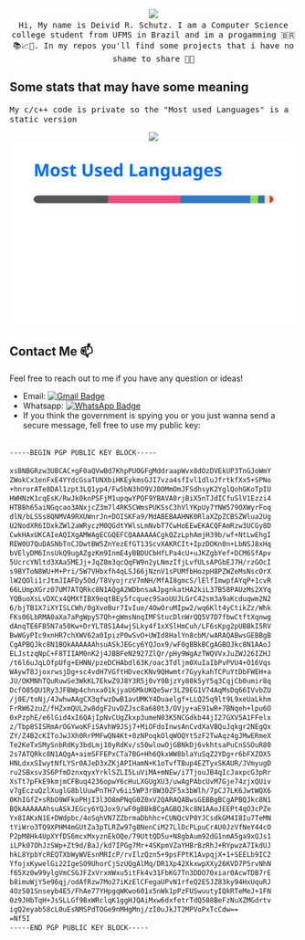 <!--https://camo.githubusercontent.com/7e2eb2cdb066ba70bd67d1c0c5d606bc92f15e127d6bbb0e4acc6d33af746ffc/68747470733a2f2f6769746875622d726561646d652d73746174732e76657263656c2e6170702f6170692f746f702d6c616e67732f3f757365726e616d653d4465697669645265696e6b655363686969747a2673697a655f7765696768743d302e3526636f756e745f7765696768743d302e3526686964655f626f726465723d74727565267468656d653d7472616e73706172656e7426686964653d6a6176617363726970742c68746d6c266c616e67735f636f756e743d38266c61796f75743d636f6d70616374-->
<!-- TOP CONTENT -->
<p align="center"> 
  <img src="https://media2.giphy.com/media/2IudUHdI075HL02Pkk/giphy.gif?cid=ecf05e47tscqps0m9i2jyfzz7ywzqrsx0z3wcrt5h4k7k5f5&ep=v1_gifs_search&rid=giphy.gif&ct=g"/><br/>
  <samp>Hi, My name is Deivid R. Schutz. I am a Computer Science college student from UFMS in Brazil and im a progamming 🇧🇷📚📈🔬. 
  In my repos you'll find some projects that i have no shame to share 🤧🤧 </samp>
</p>
 

## Some stats that may have some meaning
<samp> My c/c++ code is private so the "Most used Languages" is a static version</samp>
 <p align="center">
  <img src="https://github-readme-stats.vercel.app/api?username=DeividReinkeSchiitz&theme=transparent&show_icons=true&hide_border=true" />
<!--   <img 
src="https://github-readme-stats.vercel.app/api/top-langs/?username=DeividReinkeSchiitz&size_weight=0.5&count_weight=0.5&hide_border=true&theme=transparent&hide=javascript,html&langs_count=8&layout=compact" /> -->
  <img src="https://raw.githubusercontent.com/DeividReinkeSchiitz/DeividReinkeSchiitz/9cf0547fdd15b1ac7e3841bd43d1ff0d044da833/most_used.svg" alt="h"/>  
</p>
 
  ## Contact Me 📫
  Feel free to reach out to me if you have any question or ideas!
  - Email: [![Gmail Badge](https://img.shields.io/badge/-deividrs34@gmail.com-c14438?style=flat-square&logo=Gmail&logoColor=white&link=mailto:deividrs34@gmail.com)](mailto:deividrs34@gmail.com)
  - Whatsapp: [![WhatsApp Badge](https://img.shields.io/badge/(66)%20996721039-25D366?style=flat-square&logo=Whatsapp&logoColor=white&link=https://wa.me/5566996721039?text=Hi)](https://wa.me/5566996721039?text=Hi)
  - If you think the government is spying you or you just wanna send a secure message, fell free to use my public key: <br/><br/>
  ```
  -----BEGIN PGP PUBLIC KEY BLOCK-----

  xsBNBGRzw3UBCAC+gF0aQVwBd7KhpPUOGFgMddraapWvx8dOzDVEkUP3TnGJoWmY
  ZWokCx1enFxE4YYdcGsaTUNXbiHKEykmsGJI7vza4sfIvl1dluJfrtkfXx5+SPNo
  +hnrorATe8DAl1zpt3LQ1yp4/Fw5bN3hO9VJ0OMmOmJFSdhsyK2YglQohGKoTpIU
  HWHNzK1cqEsK/RwJk0knPSFjM1upqwYPQF9YBAVA0rjBiX5nTJdICfuSlV1Ezzi4
  HTBBh65aiNGqcao3ANxjcZ3m7l4RK5CWmsPUKSsC3hVlYKpUy7YNW579OXWyrFoq
  dlN/bLSSs8QNMVA9RXUWnrJn+DOISKFa9/MdABEBAAHNK0RlaXZpZCBSZWlua2Ug
  U2NodXR6IDxkZWl2aWRyczM0QGdtYWlsLmNvbT7CwHoEEwEKACQFAmRzw3UCGy8D
  CwkHAxUKCAIeAQIXgAMWAgECGQEFCQAAAAAACgkQZzLphAmjH39b/wf+NtLwEhgI
  REW0U7QuDASNbTnCJDwtBW5ZnYezEfGT13ScvXAKRCIt+IpzDOKn0n+LbNSJ8xHq
  bVElyDM6InsUkQ9ugAZgzKm9InmE4yBBDUCbHfLPa4cU+uJKZgbYef+DCM6SfApv
  5UcrcYNltd3XAa5MEJj+JqZ8m3qcQqFW9n2yLNmzIfjLvfULsAPGbEJ7H/rzGOcI
  s9BYToN8WU+M+Pri/5W7VHbxfh4qLSJ66jNznV1sPUMfbHozpH8PZWZeMsNscOrX
  lW2QOli1rJtmJIAFDy5Od/T8VyojrzV7mNH/MfAI8gmcS/lElfImwpfAYqP+1cvR
  66LUmpXGrz07UM7ATQRkc8N1AQgA2WDbnsaAJpgnkatHA2kiL37B58PAUzMs2XYq
  YQBuoXsLvDXCx4QMXfIBX9eqtBEy5fcquec9SaoUUJLGrC42sm3a9aKcduqwm2N2
  6/bjTB1X7iXYISLCWh/0gXveBur7IvIue/4OwOruMIpw2/wq6Klt4yCtikZz/Whk
  FKs06LbRMA0aXa7aPgWpy57Qh+gWmsNnqIMFStucDlnWrQQ5V7D7fbwCtftXqnwg
  dAnqTE6FB5N7a50Kw+DrYLT8S1A4wjSLky4f1xXSlHmCuh/LF6sKpg2pUBBkI5RV
  BwWGyPIc9xnHR7chXWV62a0IpizP0wSvO+UWId8HalYn8cbM/wARAQABwsGEBBgB
  CgAPBQJkc8N1BQkAAAAAAhsuASkJEGcy6YQJox9/wF0gBBkBCgAGBQJkc8N1AAoJ
  ELJstzqNpC+F8TIIAM0nK2j4JBBFeN2927ZlQr/pHy9WgAzTWQVVxJuZWJ26IZHJ
  /t6l6uJqLOfpUfg+EHNN/pzeDCHAbdl63K/oac3Tdljm0XuIaIbPvPVU4+O16Vqs
  WAywT8JjoxrwsjDg+sc4vdH7VGftHDvecKNv9QHwmtr7GyykahTCPuYtDbFWEH+a
  JU/OKMNhTQuRuwSe3WkKL7EkwZ9J8Y3R5j0vY9BjzYy80k5yY5q3CqjCb0umir8q
  DcfO85QU1Ry3JFBWp4chnxa01kjyaU6MkUKQe5wr3LZ9EG1V74AqMsDq66IVvbZU
  /j0E/toNj/4JwhwAAgCX3qfwzDwB1avUMKY4Duaelgf+LLQ25q9lt9L9xeUaLkhm
  FrRW62zuZ/fHZxmQUL2w8dgF2uvDZJsc8a680t3/OVjy+aE91wR+7BNqeh+lpu6O
  0xPzphE/e6lGid4xI6QAjIpNvCUgZkxp3umeN03K5NCGdkb44jI27GXV5A1FFelx
  z/Tbp8SISRmArOGYwoKFiSAvhW9JSj7+MiOFdoInwsAnCvdXaVBQuJqkgr2NEgQx
  ZY/Z4B2cKIToJwJXh0RrPMFwQN4Kt+8zNPoqkOlqWOQYt5zF2TwAqz4gJMwERmeX
  Te2KeTxSMySnbRdKy3bdLmj10yRdKv/s50wlowOjGBNkDj6vkhtsaPuCnSSOuR80
  2s7ATQRkc8N1AQgA+aimSFFEPxCTa7BG+Hh6QkxWW8blaYuSqZ2YDg+r6bFXZOX5
  HNLdxxSIwytNfLYSr0AJeD3xZKjAPIHamN+K1oTvfTBup4EZTyxSKAUR/JVmyugD
  ru2SBxsv3S6PfmDznxqyxYrklSZLI5LuViMA+mNEw/i7TjouJB4qIcJaxpcG3pRr
  XsTt7pFkE9kmjmCFBuq4236opwY6cHuLXGUgXU3/uwAgPAbcUvM7Gje74zjxQUiv
  v7gEczuQzlXuglG8blUuwPnTH7v6ii5WP3r8W30ZF5x3bWlh/7pCJ7LK6JwtWQX6
  0KhIGfZ+sRbO9WFkoPHjI3l3O8mPNqG0Z0xV2QARAQABwsGEBBgBCgAPBQJkc8N1
  BQkAAAAAAhsuASkJEGcy6YQJox9/wF0gBBkBCgAGBQJkc8N1AAoJEEPt4qO3cPZe
  Yx8IAKxN1E+DWdpbc/4oSqhVN7ZZbrmaDbhhc+CUNQcVP8YJCsdkGM4I8Iu7TeMN
  tYiWro3TQ9XPHM4mGUtZa3pTLRZw97g8NenCiM27LlDcPLpuCrAU0JzVfNeY44cO
  P2pM8Hk4UpXYfDS6mcxMxyznEkOQe/79UttQD5u+N8gbAum92dG1nmA5ga9xQJs1
  iLPk07OhJzSWp+Zt9d/BaJ/kd7IPGg7Mr+4SKpmVZaYHBrBzRhJ+RYpwzA7IkdUJ
  hkL8YpbYcREQTXbWyWVEsnMRIcP/rvIlzQzn5+9psFPtK1AvpqjX+1+SEELb9IC2
  YfojxKywelGi22IgeSO9UhorCjSzUQgAlMq/DR1Xp42XkxwpXXy26KVD7P5rvNhN
  f65Xz0w99ylgVmCSGJFZxVrxmWxu5itFk4v31FbKG7Tn3DDO70xiar0AcwTDB7rE
  b8imuWjY5e96qj/odAfRzw7Mo27iKzElCFegaUPvN1rfeQ2E5JZ83ky94HxUquRJ
  4Oz501Snseyb4E5/FhAe77YHpgqWKwo601x5nWk1pPzFUSwuutyIQkRTeMeJ+1FN
  0z9JHbTqH+JsSLLGf9BxWRclqK1ggHJQAiMxw6dxfetrTdQ508BeFzNuXZMGdrtv
  igQ2eyab58cL0uEsNMSPdTOGe9nMHgMnj/zI0uJkJT2MPVoPxTcCdw==
  =Nf5I
  -----END PGP PUBLIC KEY BLOCK-----
  ```


